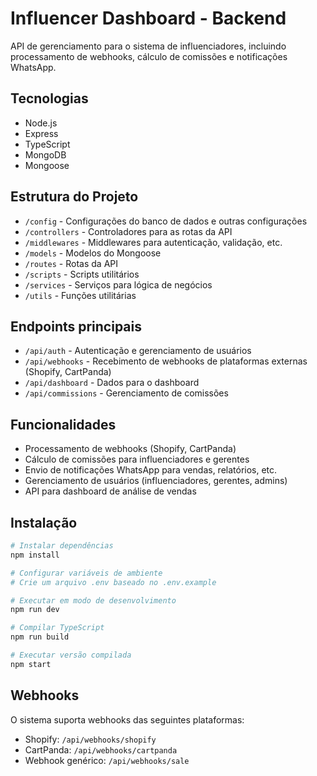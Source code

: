 # Influencer Dashboard - Backend

API de gerenciamento para o sistema de influenciadores, incluindo processamento de webhooks, cálculo de comissões e notificações WhatsApp.

## Tecnologias

- Node.js
- Express
- TypeScript
- MongoDB
- Mongoose

## Estrutura do Projeto

- `/config` - Configurações do banco de dados e outras configurações
- `/controllers` - Controladores para as rotas da API
- `/middlewares` - Middlewares para autenticação, validação, etc.
- `/models` - Modelos do Mongoose
- `/routes` - Rotas da API
- `/scripts` - Scripts utilitários
- `/services` - Serviços para lógica de negócios
- `/utils` - Funções utilitárias

## Endpoints principais

- `/api/auth` - Autenticação e gerenciamento de usuários
- `/api/webhooks` - Recebimento de webhooks de plataformas externas (Shopify, CartPanda)
- `/api/dashboard` - Dados para o dashboard
- `/api/commissions` - Gerenciamento de comissões

## Funcionalidades

- Processamento de webhooks (Shopify, CartPanda)
- Cálculo de comissões para influenciadores e gerentes
- Envio de notificações WhatsApp para vendas, relatórios, etc.
- Gerenciamento de usuários (influenciadores, gerentes, admins)
- API para dashboard de análise de vendas

## Instalação

```bash
# Instalar dependências
npm install

# Configurar variáveis de ambiente
# Crie um arquivo .env baseado no .env.example

# Executar em modo de desenvolvimento
npm run dev

# Compilar TypeScript
npm run build

# Executar versão compilada
npm start
```

## Webhooks

O sistema suporta webhooks das seguintes plataformas:
- Shopify: `/api/webhooks/shopify`
- CartPanda: `/api/webhooks/cartpanda`
- Webhook genérico: `/api/webhooks/sale` 